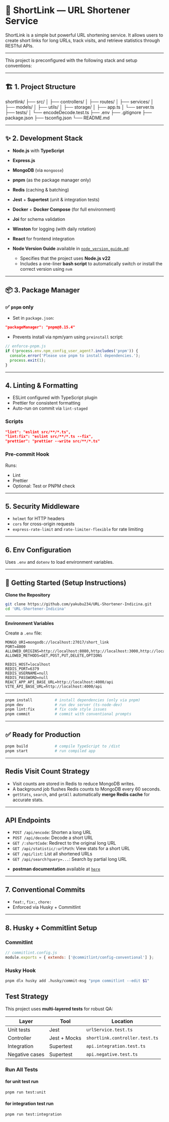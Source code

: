 # 🔗 ShortLink — URL Shortener Service

ShortLink is a simple but powerful URL shortening service. It allows users to create short links for long URLs, track visits, and retrieve statistics through RESTful APIs.

---

This project is preconfigured with the following stack and setup conventions:

---

## 🏗️ 1. Project Structure

shortlink/
├── src/
│   ├── controllers/
│   ├── routes/
│   ├── services/
│   ├── models/
│   ├── utils/
│   ├── storage/
│   ├── app.ts
│   └── server.ts
├── tests/
│   └── encodeDecode.test.ts
├── .env
├── .gitignore
├── package.json
├── tsconfig.json
└── README.md


---

## ✨ 2. Development Stack

* **Node.js** with **TypeScript**
* **Express.js**
* **MongoDB** (via `mongoose`)
* **pnpm** (as the package manager only)
* **Redis** (caching & batching)
* **Jest** + **Supertest** (unit & integration tests)
* **Docker** + **Docker Compose** (for full environment)
* **Joi** for schema validation
* **Winston** for logging (with daily rotation)
* **React** for frontend integration
* **Node Version Guide** available in [`node_version_guide.md`](./node_version_guide.md):

  * Specifies that the project uses **Node.js v22**
  * Includes a one-liner **bash script** to automatically switch or install the correct version using `nvm`

---

## 📦 3. Package Manager

### ✅ `pnpm` only

* Set in `package.json`:

```json
"packageManager": "pnpm@8.15.4"
```

* Prevents install via npm/yarn using `preinstall` script:

```ts
// enforce-pnpm.js
if (!process.env.npm_config_user_agent?.includes('pnpm')) {
  console.error('Please use pnpm to install dependencies.');
  process.exit(1);
}
```

---

## 4. Linting & Formatting

* ESLint configured with TypeScript plugin
* Prettier for consistent formatting
* Auto-run on commit via `lint-staged`

### Scripts

```json
"lint": "eslint src/**/*.ts",
"lint:fix": "eslint src/**/*.ts --fix",
"prettier": "prettier --write src/**/*.ts"
```

### Pre-commit Hook

Runs:

* Lint
* Prettier
* Optional: Test or PNPM check

---

## 5. Security Middleware

* `helmet` for HTTP headers
* `cors` for cross-origin requests
* `express-rate-limit` and `rate-limiter-flexible` for rate limiting

---

## 6. Env Configuration

Uses `.env` and `dotenv` to load environment variables.

---

## 🏁 Getting Started (Setup Instructions)

 **Clone the Repository**

```bash
git clone https://github.com/yakubu234/URL-Shortener-Indicina.git
cd 'URL-Shortener-Indicina'
```
---

**Environment Variables**

Create a `.env` file:

```env
MONGO_URI=mongodb://localhost:27017/short_link
PORT=4000
ALLOWED_ORIGINS=http://localhost:8080,http://localhost:3000,http://localhost:4000,http://localhost:5173
ALLOWED_METHODS=GET,POST,PUT,DELETE,OPTIONS

REDIS_HOST=localhost
REDIS_PORT=6379
REDIS_USERNAME=null
REDIS_PASSWORD=null
REACT_APP_API_BASE_URL=http://localhost:4000/api
VITE_API_BASE_URL=http://localhost:4000/api
```
---

```bash
pnpm install          # install dependencies (only via pnpm)
pnpm dev              # run dev server (ts-node-dev)
pnpm lint:fix         # fix code style issues
pnpm commit           # commit with conventional prompts
```

---

## ✅ Ready for Production

```bash
pnpm build            # compile TypeScript to /dist
pnpm start            # run compiled app
```


---

##  Redis Visit Count Strategy

- Visit counts are stored in Redis to reduce MongoDB writes.
- A background job flushes Redis counts to MongoDB every 60 seconds.
- `getStats`, `search`, and `getAll` automatically **merge Redis cache** for accurate stats.

---

##  API Endpoints

- `POST /api/encode`: Shorten a long URL
- `POST /api/decode`: Decode a short URL
- `GET /:shortCode`: Redirect to the original long URL
- `GET /api/statistic/:urlPath`: View stats for a short URL
- `GET /api/list`: List all shortened URLs
- `GET /api/search?query=...`: Search by partial long URL

* **postman documentation** available at [`here`](https://documenter.getpostman.com/view/12538701/2sB2j6BBQt)
---

## 7.  Conventional Commits

* `feat:`, `fix:`, `chore:`
* Enforced via Husky + Commitlint

---

## 8. Husky + Commitlint Setup

### Commitlint

```js
// commitlint.config.js
module.exports = { extends: ['@commitlint/config-conventional'] };
```

### Husky Hook

```sh
pnpm dlx husky add .husky/commit-msg "pnpm commitlint --edit $1"
```


##  Test Strategy

This project uses **multi-layered tests** for robust QA:

| Layer        | Tool        | Location                       |
|--------------|-------------|--------------------------------|
| Unit tests   | Jest        | `urlService.test.ts`           |
| Controller   | Jest + Mocks| `shortlink.controller.test.ts` |
| Integration  | Supertest   | `api.integration.test.ts`      |
| Negative cases| Supertest   | `api.negative.test.ts`         |

### Run All Tests

#### for unit test run
```bash
pnpm run test:unit
```

#### for integration test run
```bash
pnpm run test:integration
```
